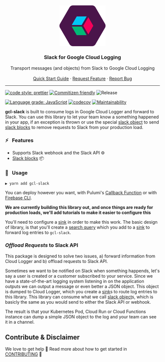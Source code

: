 <p align="center">
    <img src="./.github/logo.svg" alt="Logo" width="150px">
</p>

<p align="center">
    <h3 align="center">Slack for Google Cloud Logging</h3>
</p>

<p align="center">
    Transport messages (and objects) from Slack to Google Cloud Logging
    <br />
    <br />
    <a href="#space_invader--usage">Quick Start Guide</a>
    ·
    <a href="https://github.com/bjerkio/gcl-slack/issues">Request Feature</a>
    ·
    <a href="https://github.com/bjerkio/gcl-slack/issues">Report Bug</a>
  </p>
</p>

---

[![code style: prettier](https://img.shields.io/badge/code_style-prettier-ff69b4.svg?style=flat-square)](https://github.com/prettier/prettier)
[![Commitizen friendly](https://img.shields.io/badge/commitizen-friendly-brightgreen.svg?style=flat-square)](http://commitizen.github.io/cz-cli/)
![Release](https://github.com/bjerkio/gcl-slack/workflows/Release/badge.svg)

[![Language grade: JavaScript](https://img.shields.io/lgtm/grade/javascript/g/bjerkio/gcl-slack.svg?logo=lgtm&logoWidth=18)](https://lgtm.com/projects/g/bjerkio/gcl-slack/context:javascript)
[![codecov](https://codecov.io/gh/bjerkio/gcl-slack/branch/main/graph/badge.svg)](https://codecov.io/gh/bjerkio/gcl-slack)
[![Maintainability](https://api.codeclimate.com/v1/badges/abaf7c9907eccc452518/maintainability)](https://codeclimate.com/github/bjerkio/gcl-slack/maintainability)

**gcl-slack** is built to consume logs in Google Cloud Logger and forward to
Slack. You can use this library to let your team know a something happened in
your app, if an exception is thrown or use the special [slack object] to send
[slack blocks] to remove requests to Slack from your production load.

[slack object]: #
[slack blocks]: https://api.slack.com/block-kit

### :zap: &nbsp; Features

- Supports Slack webhook and the Slack API ⚙️
- [Slack blocks] 📦

### :space_invader: &nbsp; Usage

```shell
▶ yarn add gcl-slack
```

You can deploy however you want, with Pulumi's [Callback
Function][pulumi-callback] or with [Firebase CLI][firebase].

**We are currently building this library out, and once things are ready for
production loads, we'll add tutorials to make it easier to configure this**

You'll need to configure a [sink] in order to make this work. The basic design
of library, is that you'll create a [search query] which you add to a [sink] to
forward log entries to `gcl-slack`.

[sink]: https://cloud.google.com/logging/docs/export/configure_export_v2
[search query]: https://cloud.google.com/logging/docs/view/advanced-queries

### _Offload Requests_ to Slack API

This package is designed to solve two issues, a) forward information from Cloud
Logger and b) offload requests to Slack API.

Sometimes we want to be notified on Slack when something happends, let's say a
user is created or a customer subscribed to your service. Since we have a
state-of-the-art logging system listening in on the application outputs we can
output a message or even better a JSON object. This object is dumped to Cloud
Logger, which you create a [sink]s to route log entries to this library. This
library can consume what we call [slack object]s, which is basicly the same as
you would send to either the Slack API or webhook.

The result is that your Kubernetes Pod, Cloud Run or Cloud Functions instance
can dump a simple JSON object to the log and your team can see it in a channel.

[pulumi-callback]:
  https://www.pulumi.com/blog/simple-serverless-programming-with-google-cloud-functions-and-pulumi/
[firebase]: https://firebase.google.com/docs/functions/get-started

## Contribute & Disclaimer

We love to get help 🙏 Read more about how to get started in
[CONTRIBUTING](CONTRIBUTING.md) 🌳
